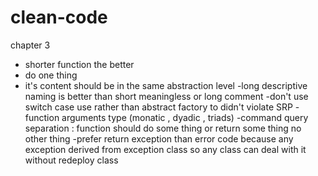 # clean-code
chapter 3
- shorter function the better 
- do one thing
- it's content should be in the same abstraction level
-long descriptive naming is better than short meaningless or long comment
-don't use switch case use rather than abstract factory to didn't violate SRP
-function arguments type (monatic , dyadic , triads)
-command query separation : function should do some thing or return some thing no other thing 
-prefer return exception than error code because any exception derived from exception class so any class can deal with it without redeploy class 

